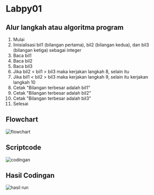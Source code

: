 # Labpy01

## Alur langkah atau algoritma program
1.	Mulai
2.	Iinisialisasi bil1 (bilangan pertama), bil2 (bilangan kedua), dan bil3 (bilangan ketiga) sebagai integer
3.	Baca bil1
4.	Baca bil2
5.	Baca bil3
6.	Jika bil2 < bil1 > bil3 maka kerjakan langkah 8, selain itu
7.	Jika bil1 < bil2 > bil3 maka kerjakan langkah 9, selain itu kerjakan langkah 10
8.	Cetak "Bilangan terbesar adalah bil1"
9.	Cetak "Bilangan terbesar adalah bil2"
10.	Cetak "Bilangan terbesar adalah bil3"
11.	Selesai

## Flowchart
![flowchart](https://user-images.githubusercontent.com/45659535/52531971-3fa62f00-2d50-11e9-9931-5c2dab8f1288.JPG)

## Scriptcode
![codingan](https://user-images.githubusercontent.com/45660151/52709215-b7799100-2fbe-11e9-9d7e-7b675c48fb5e.PNG)

## Hasil Codingan
![hasil run](https://user-images.githubusercontent.com/45660151/52709253-d841e680-2fbe-11e9-8b4f-c34dd9725dd3.PNG)

